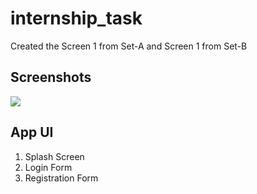 # internship_task

Created the Screen 1 from Set-A and Screen 1 from Set-B

## Screenshots
<img src="https://github.com/FlutterTutorialNet/internship_task2332/raw/main/assets/images/Screenshot/flutter-login-registration-profile-password-verification-ui-design.jpg"> 

## App UI
1. Splash Screen
2. Login Form
3. Registration Form